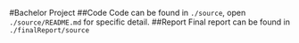 #Bachelor Project
##Code
Code can be found in `./source`, open `./source/README.md` for specific detail.
##Report
Final report can be found in `./finalReport/source`